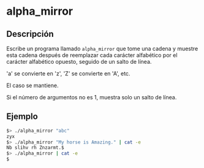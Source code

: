 # alpha_mirror

## Descripción
Escribe un programa llamado `alpha_mirror` que tome una cadena y muestre esta cadena después de reemplazar cada carácter alfabético por el carácter alfabético opuesto, seguido de un salto de línea.

'a' se convierte en 'z', 'Z' se convierte en 'A', etc.

El caso se mantiene.

Si el número de argumentos no es 1, muestra solo un salto de línea.

## Ejemplo
```bash
$> ./alpha_mirror "abc"
zyx
$> ./alpha_mirror "My horse is Amazing." | cat -e
Nb slihv rh Znzarmt.$
$> ./alpha_mirror | cat -e
$
```
